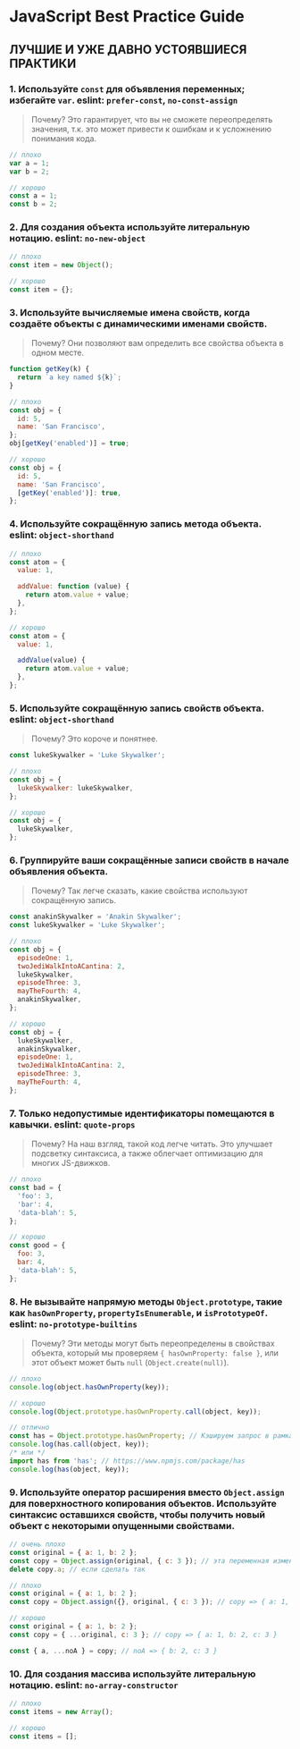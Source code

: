 # JavaScript Best Practice Guide
## ЛУЧШИЕ И УЖЕ ДАВНО УСТОЯВШИЕСЯ ПРАКТИКИ

### 1. Используйте `const` для объявления переменных; избегайте `var`. eslint: `prefer-const`, `no-const-assign`
> Почему? Это гарантирует, что вы не сможете переопределять значения, т.к. это может привести к ошибкам и к усложнению понимания кода.
``` js
// плохо
var a = 1;
var b = 2;

// хорошо
const a = 1;
const b = 2;
```

### 2. Для создания объекта используйте литеральную нотацию. eslint: `no-new-object`
``` js
// плохо
const item = new Object();

// хорошо
const item = {};
```

### 3. Используйте вычисляемые имена свойств, когда создаёте объекты с динамическими именами свойств.
> Почему? Они позволяют вам определить все свойства объекта в одном месте.
``` js
function getKey(k) {
  return `a key named ${k}`;
}

// плохо
const obj = {
  id: 5,
  name: 'San Francisco',
};
obj[getKey('enabled')] = true;

// хорошо
const obj = {
  id: 5,
  name: 'San Francisco',
  [getKey('enabled')]: true,
};
```

### 4. Используйте сокращённую запись метода объекта. eslint: `object-shorthand`
``` js
// плохо
const atom = {
  value: 1,

  addValue: function (value) {
    return atom.value + value;
  },
};

// хорошо
const atom = {
  value: 1,

  addValue(value) {
    return atom.value + value;
  },
};
```

### 5. Используйте сокращённую запись свойств объекта. eslint: `object-shorthand`
> Почему? Это короче и понятнее.
``` js
const lukeSkywalker = 'Luke Skywalker';

// плохо
const obj = {
  lukeSkywalker: lukeSkywalker,
};

// хорошо
const obj = {
  lukeSkywalker,
};
```

### 6. Группируйте ваши сокращённые записи свойств в начале объявления объекта.
> Почему? Так легче сказать, какие свойства используют сокращённую запись.
``` js
const anakinSkywalker = 'Anakin Skywalker';
const lukeSkywalker = 'Luke Skywalker';

// плохо
const obj = {
  episodeOne: 1,
  twoJediWalkIntoACantina: 2,
  lukeSkywalker,
  episodeThree: 3,
  mayTheFourth: 4,
  anakinSkywalker,
};

// хорошо
const obj = {
  lukeSkywalker,
  anakinSkywalker,
  episodeOne: 1,
  twoJediWalkIntoACantina: 2,
  episodeThree: 3,
  mayTheFourth: 4,
};
```

### 7. Только недопустимые идентификаторы помещаются в кавычки. eslint: `quote-props`
> Почему? На наш взгляд, такой код легче читать. Это улучшает подсветку синтаксиса, а также облегчает оптимизацию для многих JS-движков.
``` js
// плохо
const bad = {
  'foo': 3,
  'bar': 4,
  'data-blah': 5,
};

// хорошо
const good = {
  foo: 3,
  bar: 4,
  'data-blah': 5,
};
```

### 8. Не вызывайте напрямую методы `Object.prototype`, такие как `hasOwnProperty`, `propertyIsEnumerable`, и `isPrototypeOf`. eslint: `no-prototype-builtins`
> Почему? Эти методы могут быть переопределены в свойствах объекта, который мы проверяем `{ hasOwnProperty: false }`, или этот объект может быть `null` (`Object.create(null)`).
``` js
// плохо
console.log(object.hasOwnProperty(key));

// хорошо
console.log(Object.prototype.hasOwnProperty.call(object, key));

// отлично
const has = Object.prototype.hasOwnProperty; // Кэшируем запрос в рамках модуля.
console.log(has.call(object, key));
/* или */
import has from 'has'; // https://www.npmjs.com/package/has
console.log(has(object, key));
```

### 9. Используйте оператор расширения вместо `Object.assign` для поверхностного копирования объектов. Используйте синтаксис оставшихся свойств, чтобы получить новый объект с некоторыми опущенными свойствами.
``` js
// очень плохо
const original = { a: 1, b: 2 };
const copy = Object.assign(original, { c: 3 }); // эта переменная изменяет `original` ಠ_ಠ
delete copy.a; // если сделать так

// плохо
const original = { a: 1, b: 2 };
const copy = Object.assign({}, original, { c: 3 }); // copy => { a: 1, b: 2, c: 3 }

// хорошо
const original = { a: 1, b: 2 };
const copy = { ...original, c: 3 }; // copy => { a: 1, b: 2, c: 3 }

const { a, ...noA } = copy; // noA => { b: 2, c: 3 }
```

### 10. Для создания массива используйте литеральную нотацию. eslint: `no-array-constructor`
``` js
// плохо
const items = new Array();

// хорошо
const items = [];
```